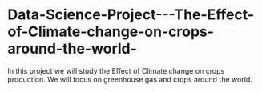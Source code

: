 # Data-Science-Project---The-Effect-of-Climate-change-on-crops-around-the-world-
In this project we will study the Effect of Climate​ change on crops production​. We will focus on greenhouse gas and crops around the world.
